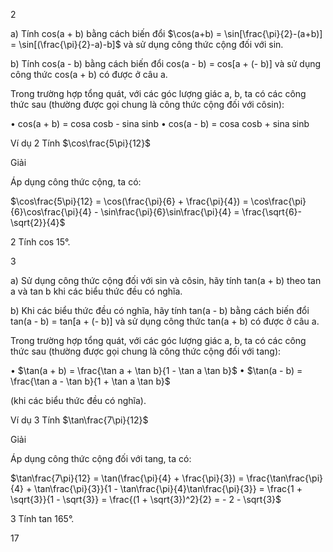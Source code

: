 2

a) Tính cos(a + b) bằng cách biến đổi $\cos(a+b) = \sin[\frac{\pi}{2}-(a+b)] = \sin[(\frac{\pi}{2}-a)-b]$ và sử dụng công thức cộng đối với sin.

b) Tính cos(a - b) bằng cách biến đổi cos(a - b) = cos[a + (- b)] và sử dụng công thức cos(a + b) có được ở câu a.

Trong trường hợp tổng quát, với các góc lượng giác a, b, ta có các công thức sau (thường được gọi chung là công thức cộng đối với côsin):

• cos(a + b) = cosa cosb - sina sinb     • cos(a - b) = cosa cosb + sina sinb

Ví dụ 2 Tính $\cos\frac{5\pi}{12}$

Giải

Áp dụng công thức cộng, ta có:

$\cos\frac{5\pi}{12} = \cos(\frac{\pi}{6} + \frac{\pi}{4}) = \cos\frac{\pi}{6}\cos\frac{\pi}{4} - \sin\frac{\pi}{6}\sin\frac{\pi}{4} = \frac{\sqrt{6}-\sqrt{2}}{4}$

2 Tính cos 15°.

3

a) Sử dụng công thức cộng đối với sin và côsin, hãy tính tan(a + b) theo tan a và tan b khi các biểu thức đều có nghĩa.

b) Khi các biểu thức đều có nghĩa, hãy tính tan(a - b) bằng cách biến đổi tan(a - b) = tan[a + (- b)] và sử dụng công thức tan(a + b) có được ở câu a.

Trong trường hợp tổng quát, với các góc lượng giác a, b, ta có các công thức sau (thường được gọi chung là công thức cộng đối với tang):

• $\tan(a + b) = \frac{\tan a + \tan b}{1 - \tan a \tan b}$     • $\tan(a - b) = \frac{\tan a - \tan b}{1 + \tan a \tan b}$

(khi các biểu thức đều có nghĩa).

Ví dụ 3 Tính $\tan\frac{7\pi}{12}$

Giải

Áp dụng công thức cộng đối với tang, ta có:

$\tan\frac{7\pi}{12} = \tan(\frac{\pi}{4} + \frac{\pi}{3}) = \frac{\tan\frac{\pi}{4} + \tan\frac{\pi}{3}}{1 - \tan\frac{\pi}{4}\tan\frac{\pi}{3}} = \frac{1 + \sqrt{3}}{1 - \sqrt{3}} = \frac{(1 + \sqrt{3})^2}{2} = - 2 - \sqrt{3}$

3 Tính tan 165°.

17